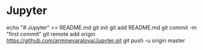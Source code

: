 # Jupyter
echo "# Jupyter" >> README.md
  git init
  git add README.md
  git commit -m "first commit"
  git remote add origin https://github.com/armineyaralova/Jupyter.git
  git push -u origin master
  
